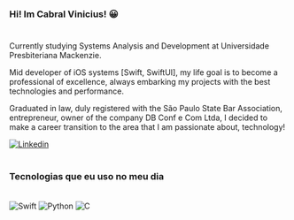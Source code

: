 #
### Hi! Im Cabral Vinicius! 😀
#
Currently studying Systems Analysis and Development at Universidade Presbiteriana Mackenzie.

Mid developer of iOS systems [Swift, SwiftUI], my life goal is to become a professional of excellence, always embarking my projects with the best technologies and performance.

Graduated in law, duly registered with the São Paulo State Bar Association, entrepreneur, owner of the company DB Conf e Com Ltda, I decided to make a career transition to the area that I am passionate about, technology!

[![Linkedin](https://img.shields.io/badge/LinkedIn-0077B5?style=for-the-badge&logo=linkedin&logoColor=white/)](https://www.linkedin.com/in/cabral-vm/)





#
### Tecnologias que eu uso no meu dia
  
<div style="display: inline_block"></br>
    <img align="center" alt="Swift" src="https://img.shields.io/badge/Swift-FA7343?style=for-the-badge&logo=swift&logoColor=white"/>
    <img align="center" alt="Python" src="https://img.shields.io/badge/Python-14354C?style=for-the-badge&logo=python&logoColor=white"/>
    <img align="center" alt="C" src="https://img.shields.io/badge/C-00599C?style=for-the-badge&logo=c&logoColor=white"/>

</div>

